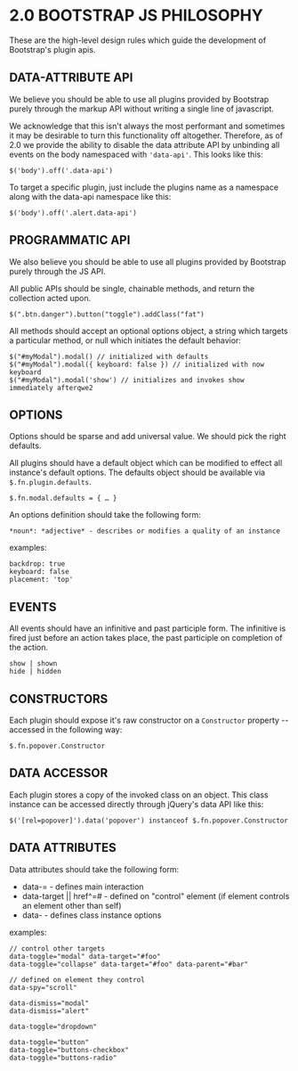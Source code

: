 # 2.0 BOOTSTRAP JS PHILOSOPHY

These are the high-level design rules which guide the development of Bootstrap's plugin apis.

## DATA-ATTRIBUTE API

We believe you should be able to use all plugins provided by Bootstrap purely through the markup API without writing a single line of javascript.

We acknowledge that this isn't always the most performant and sometimes it may be desirable to turn this functionality off altogether. Therefore, as of 2.0 we provide the ability to disable the data attribute API by unbinding all events on the body namespaced with `'data-api'`. This looks like this:

```text
$('body').off('.data-api')
```

To target a specific plugin, just include the plugins name as a namespace along with the data-api namespace like this:

```text
$('body').off('.alert.data-api')
```

## PROGRAMMATIC API

We also believe you should be able to use all plugins provided by Bootstrap purely through the JS API.

All public APIs should be single, chainable methods, and return the collection acted upon.

```text
$(".btn.danger").button("toggle").addClass("fat")
```

All methods should accept an optional options object, a string which targets a particular method, or null which initiates the default behavior:

```text
$("#myModal").modal() // initialized with defaults
$("#myModal").modal({ keyboard: false }) // initialized with now keyboard
$("#myModal").modal('show') // initializes and invokes show immediately afterqwe2
```

## OPTIONS

Options should be sparse and add universal value. We should pick the right defaults.

All plugins should have a default object which can be modified to effect all instance's default options. The defaults object should be available via `$.fn.plugin.defaults`.

```text
$.fn.modal.defaults = { … }
```

An options definition should take the following form:

```text
*noun*: *adjective* - describes or modifies a quality of an instance
```

examples:

```text
backdrop: true
keyboard: false
placement: 'top'
```

## EVENTS

All events should have an infinitive and past participle form. The infinitive is fired just before an action takes place, the past participle on completion of the action.

```text
show | shown
hide | hidden
```

## CONSTRUCTORS

Each plugin should expose it's raw constructor on a `Constructor` property -- accessed in the following way:

```text
$.fn.popover.Constructor
```

## DATA ACCESSOR

Each plugin stores a copy of the invoked class on an object. This class instance can be accessed directly through jQuery's data API like this:

```text
$('[rel=popover]').data('popover') instanceof $.fn.popover.Constructor
```

## DATA ATTRIBUTES

Data attributes should take the following form:

* data-= - defines main interaction
* data-target \|\| href^=\# - defined on "control" element \(if element controls an element other than self\)
* data- - defines class instance options

examples:

```text
// control other targets
data-toggle="modal" data-target="#foo"
data-toggle="collapse" data-target="#foo" data-parent="#bar"

// defined on element they control
data-spy="scroll"

data-dismiss="modal"
data-dismiss="alert"

data-toggle="dropdown"

data-toggle="button"
data-toggle="buttons-checkbox"
data-toggle="buttons-radio"
```


